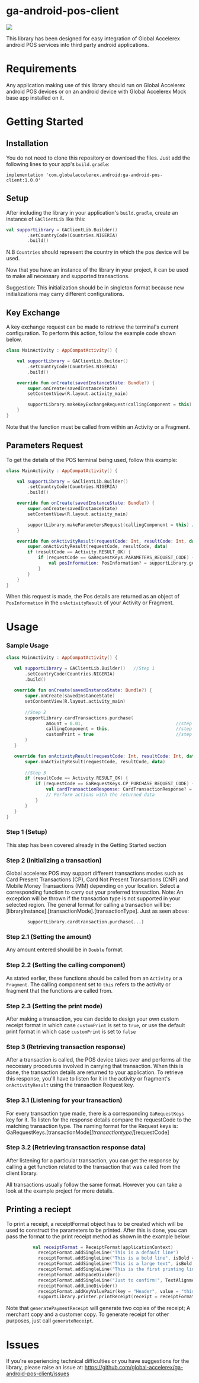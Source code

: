 # ga-android-pos-client
<a href='https://bintray.com/globalaccelerex/globalaccelerex-android/ga-android-pos-client/_latestVersion'><img src='https://api.bintray.com/packages/globalaccelerex/globalaccelerex-android/ga-android-pos-client/images/download.svg'></a>

This library has been designed for easy integration of Global Accelerex android POS services into third party android applications. 

# Requirements

Any application making use of this library should run on Global Accelerex android POS devices or on an android device with Global Accelerex Mock base app installed on it.  

# Getting Started

## Installation
You do not need to clone this repository or download the files. Just add the following lines to your app's `build.gradle`:

`implementation 'com.globalaccelerex.android:ga-android-pos-client:1.0.0'`

## Setup

After including the library in your application's `build.gradle`, create an instance of `GAClientLib` like this:

```kotlin
val supportLibrary = GAClientLib.Builder()
        .setCountryCode(Countries.NIGERIA)
        .build()
```
N.B `Countries` should represent the country in which the pos device will be used.

Now that you have an instance of the library in your project, it can be used to make all necessary and supported transactions.

Suggestion: This initialization should be in singleton format because new initializations may carry different configurations.

## Key Exchange

A key exchange request can be made to retrieve the terminal's current configuration. To perform this action, follow the example code shown below.

```kotlin
class MainActivity : AppCompatActivity() {

    val supportLibrary = GAClientLib.Builder()
        .setCountryCode(Countries.NIGERIA)
        .build()

    override fun onCreate(savedInstanceState: Bundle?) {
        super.onCreate(savedInstanceState)
        setContentView(R.layout.activity_main)

        supportLibrary.makeKeyExchangeRequest(callingComponent = this) // calling component should either be an Activity or a fragment
    }
}
```
Note that the function must be called from within an Activity or a Fragment.

## Parameters Request
To get the details of the POS terminal being used, follow this example:

```kotlin
class MainActivity : AppCompatActivity() {

    val supportLibrary = GAClientLib.Builder()
        .setCountryCode(Countries.NIGERIA)
        .build()

    override fun onCreate(savedInstanceState: Bundle?) {
        super.onCreate(savedInstanceState)
        setContentView(R.layout.activity_main)

        supportLibrary.makeParametersRequest(callingComponent = this) // calling component should either be an Activity or a fragment
    }

    override fun onActivityResult(requestCode: Int, resultCode: Int, data: Intent?) {
        super.onActivityResult(requestCode, resultCode, data)
        if (resultCode == Activity.RESULT_OK) {
            if (requestCode == GaRequestKeys.PARAMETERS_REQUEST_CODE) {
                val posInformation: PosInformation? = supportLibrary.getPosParametersResponse(data)
            }
        }
    }
}
```
When this request is made, the Pos details are returned as an object of `PosInformation` in the `onActivityResult` of your Activity or Fragment.

# Usage

### Sample Usage

 ```kotlin
class MainActivity : AppCompatActivity() {

    val supportLibrary = GAClientLib.Builder()   //Step 1
        .setCountryCode(Countries.NIGERIA)
        .build()
    
    override fun onCreate(savedInstanceState: Bundle?) {
        super.onCreate(savedInstanceState)
        setContentView(R.layout.activity_main)
        
        //Step 2
        supportLibrary.cardTransactions.purchase(
                amount = 0.01,                                   //step 2.1
                callingComponent = this,                         //step 2.2
                customPrint = true                               //step 2.3
        )
    }

    override fun onActivityResult(requestCode: Int, resultCode: Int, data: Intent?) {
        super.onActivityResult(requestCode, resultCode, data)
        
        //Step 3
        if (resultCode == Activity.RESULT_OK) {
            if (requestCode == GaRequestKeys.CP_PURCHASE_REQUEST_CODE) {            //step 3.1
                val cardTransactionResponse: CardTransactionResponse? = supportLibrary.getCardTransactionResponse(data) //step 3.2
                // Perform actions with the returned data
            }
        }
    }
}
```
### Step 1 (Setup)
This step has been covered already in the Getting Started section

### Step 2 (Initializing a transaction)
Global accelerex POS may support different transactions modes such as Card Present Transactions (CP), Card Not Present Transactions (CNP) and Mobile Money Transactions (MM) depending on your location. Select a corresponding function to carry out your preferred transaction. Note: An exception will be thrown if the transaction type is not supported in your selected region. The general format for calling a transaction will be: [libraryInstance].[transactionMode].[transactionType]. Just as seen above:
```
        supportLibrary.cardtransaction.purchase(...)
```

### Step 2.1 (Setting the amount)
Any amount entered should be in `Double` format.

### Step 2.2 (Setting the calling component)
As stated earlier, these functions should be called from an `Activity` or a `Fragment`.
The calling component set to `this` refers to the activity or fragment that the functions are called from.

### Step 2.3 (Setting the print mode)
After making a transaction, you can decide to design your own custom receipt format in which case `customPrint` is set to `true`, or use the default print format in which case `customPrint` is set to `false`

### Step 3 (Retrieving transaction response)
After a transaction is called, the POS device takes over and performs all the neccesary procedures involved in carrying that transaction. When this is done, the transaction details are returned to your application. To retrieve this response, you'll have to listen for it in the activity or fragment's `onActivityResult` using the transaction Request key.

### Step 3.1 (Listening for your transaction)
For every transaction type made, there is a corresponding `GaRequestKeys` key for it. To listen for the response details compare the requestCode to the matching transaction type. The naming format for the Request keys is: GaRequestKeys.[transactionMode]_[transactiontype]_[requestCode]

### Step 3.2 (Retrieving transaction response data)
After listening for a particular transaction, you can get the response by calling a get function related to the transaction that was called from the client library.


All transactions usually follow the same format. However you can take a look at the example project for more details.

## Printing a reciept
To print a receipt, a receiptFormat object has to be created which will be used to construct the parameters to be printed. After this is done, you can pass the format to the print receipt method as shown in the example below:

```kotlin
          val receiptFormat = ReceiptFormat(applicationContext)
            receiptFormat.addSingleLine("This is a default line")
            receiptFormat.addSingleLine("This is a bold line", isBold = true)
            receiptFormat.addSingleLine("This is a large text", isBold = true, fontSize = FontSize.LARGE)
            receiptFormat.addSingleLine("This is the first printing line also testing multiline so this text has to be very very long", TextAlignment.ALIGN_LEFT)
            receiptFormat.addSpaceDivider()
            receiptFormat.addSingleLine("Just to confirm!", TextAlignment.ALIGN_RIGHT)
            receiptFormat.addLineDivider()
            receiptFormat.addKeyValuePair(key = "Header", value = "this value", isMultiLine = false, isBold = true, fontSize = FontSize.LARGE)
            supportLibrary.printer.printReceipt(receipt = receiptFormat.generatePaymentReceipt(), callingComponent = this)
```

Note that `generatePaymentReceipt` will generate two copies of the receipt; A merchant copy and a customer copy. To generate receipt for other purposes, just call `generateReceipt`.


# Issues
If you're experiencing technical difficulties or you have suggestions for the library, please raise an issue at: 
https://github.com/global-accelerex/ga-android-pos-client/issues






















